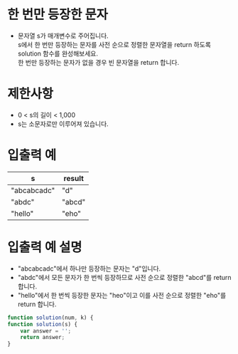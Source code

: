 # 한 번만 등장한 문자
- 문자열 s가 매개변수로 주어집니다.    
s에서 한 번만 등장하는 문자를 사전 순으로 정렬한 문자열을 return 하도록 solution 함수를 완성해보세요.  
한 번만 등장하는 문자가 없을 경우 빈 문자열을 return 합니다.


# 제한사항
- 0 < s의 길이 < 1,000
- s는 소문자로만 이루어져 있습니다.

# 입출력 예
| s | result |
| - | ------ |
| "abcabcadc" | "d" |
| "abdc" | "abcd" |
| "hello" | "eho" |

# 입출력 예 설명
- "abcabcadc"에서 하나만 등장하는 문자는 "d"입니다.
- "abdc"에서 모든 문자가 한 번씩 등장하므로 사전 순으로 정렬한 "abcd"를 return 합니다.
- "hello"에서 한 번씩 등장한 문자는 "heo"이고 이를 사전 순으로 정렬한 "eho"를 return 합니다.

```javascript
function solution(num, k) {
function solution(s) {
    var answer = '';
    return answer;
}
```
